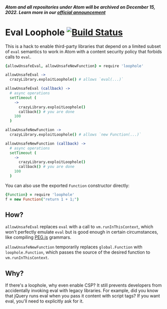 ##### Atom and all repositories under Atom will be archived on December 15, 2022. Learn more in our [official announcement](https://github.blog/2022-06-08-sunsetting-atom/)
 # Eval Loophole [![Build Status](https://travis-ci.org/atom/loophole.svg?branch=master)](https://travis-ci.org/atom/loophole)

This is a hack to enable third-party libraries that depend on a limited subset
of `eval` semantics to work in Atom with a content security policy that forbids
calls to `eval`.

```coffee
{allowUnsafeEval, allowUnsafeNewFunction} = require 'loophole'

allowUnsafeEval ->
  crazyLibrary.exploitLoophole() # allows `eval(...)`

allowUnsafeEval (callback) ->
  # async operations
  setTimeout (
    ->
      crazyLibrary.exploitLoophole()
      callback() # you are done
    100
  )

allowUnsafeNewFunction ->
  crazyLibrary.exploitLoophole() # allows `new Function(...)`

allowUnsafeNewFunction (callback) ->
  # async operations
  setTimeout (
    ->
      crazyLibrary.exploitLoophole()
      callback() # you are done
    100
  )
```

You can also use the exported `Function` constructor directly:

```coffee
{Function} = require 'loophole'
f = new Function("return 1 + 1;")
```

## How?

`allowUnsafeEval` replaces `eval` with a call to `vm.runInThisContext`, which
won't perfectly emulate `eval` but is good enough in certain circumstances, like
compiling [PEG.js][peg-js] grammars.

`allowUnsafeNewFunction` temporarily replaces `global.Function` with
`loophole.Function`, which passes the source of the desired function to
`vm.runInThisContext`.

## Why?

If there's a loophole, why even enable CSP? It still prevents developers from
accidentally invoking eval with legacy libraries. For example, did you know that
jQuery runs eval when you pass it content with script tags? If you want eval,
you'll need to explicitly ask for it.

[peg-js]: http://pegjs.majda.cz/
